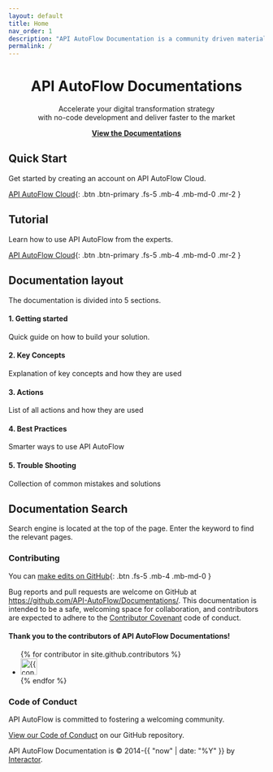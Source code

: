 ```yaml
---
layout: default
title: Home
nav_order: 1
description: "API AutoFlow Documentation is a community driven material and hosted on GitHub Pages."
permalink: /
---
```

<p align="center">
    <h1 align="center">API AutoFlow Documentations</h1>
    <p align="center">Accelerate your digital transformation strategy <br>with
no-code development and deliver faster to the market</p>
    <p align="center"><strong><a href="https://docs.apiautoflow.com/">View the Documentations</a></strong></p>
</p>

## Quick Start

Get started by creating an account on API AutoFlow Cloud.

[API AutoFlow Cloud](#getting-started){: .btn .btn-primary .fs-5 .mb-4 .mb-md-0 .mr-2 }

## Tutorial

Learn how to use API AutoFlow from the experts.

[API AutoFlow Cloud](#getting-started){: .btn .btn-primary .fs-5 .mb-4 .mb-md-0 .mr-2 }

## Documentation layout
The documentation is divided into 5 sections.

#### 1. Getting started
Quick guide on how to build your solution.

#### 2. Key Concepts
Explanation of key concepts and how they are used

#### 3. Actions
List of all actions and how they are used

#### 4. Best Practices
Smarter ways to use API AutoFlow

#### 5. Trouble Shooting
Collection of common mistakes and solutions

## Documentation Search
Search engine is located at the top of the page. Enter the keyword to find the relevant pages.



### Contributing

You can [make edits on GitHub](https://github.com/API-AutoFlow/Documentations){: .btn .fs-5 .mb-4 .mb-md-0 }

Bug reports and pull requests are welcome on GitHub at https://github.com/API-AutoFlow/Documentations/. This documentation is intended to be a safe, welcoming space for collaboration, and contributors are expected to adhere to the [Contributor Covenant](http://contributor-covenant.org) code of conduct.

#### Thank you to the contributors of API AutoFlow Documentations!

<ul class="list-style-none">
{% for contributor in site.github.contributors %}
  <li class="d-inline-block mr-1">
     <a href="{{ contributor.html_url }}"><img src="{{ contributor.avatar_url }}" width="32" height="32" alt="{{ contributor.login }}"/></a>
  </li>
{% endfor %}
</ul>

### Code of Conduct

API AutoFlow is committed to fostering a welcoming community.

[View our Code of Conduct](https://github.com/pmarsceill/just-the-docs/tree/master/CODE_OF_CONDUCT.md) on our GitHub repository.

API AutoFlow Documentation is &copy; 2014-{{ "now" | date: "%Y" }} by [Interactor](https://www.interactor.com).
